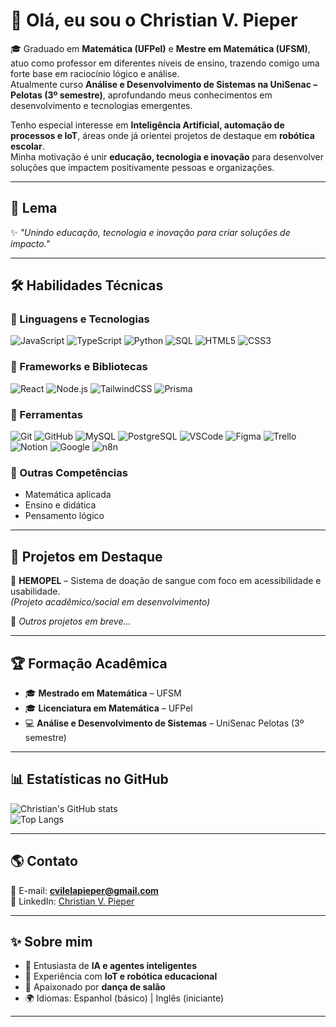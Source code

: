 # 👋 Olá, eu sou o Christian V. Pieper

🎓 Graduado em **Matemática (UFPel)** e **Mestre em Matemática (UFSM)**, atuo como professor em diferentes níveis de ensino, trazendo comigo uma forte base em raciocínio lógico e análise.  
Atualmente curso **Análise e Desenvolvimento de Sistemas na UniSenac – Pelotas (3º semestre)**, aprofundando meus conhecimentos em desenvolvimento e tecnologias emergentes.  

Tenho especial interesse em **Inteligência Artificial, automação de processos e IoT**, áreas onde já orientei projetos de destaque em **robótica escolar**.  
Minha motivação é unir **educação, tecnologia e inovação** para desenvolver soluções que impactem positivamente pessoas e organizações.  

---

## 🚀 Lema
✨ *"Unindo educação, tecnologia e inovação para criar soluções de impacto."*

---

## 🛠️ Habilidades Técnicas  

### 🔹 Linguagens e Tecnologias
![JavaScript](https://img.shields.io/badge/JavaScript-F7DF1E?logo=javascript&logoColor=black)
![TypeScript](https://img.shields.io/badge/TypeScript-3178C6?logo=typescript&logoColor=white)
![Python](https://img.shields.io/badge/Python-3776AB?logo=python&logoColor=white)
![SQL](https://img.shields.io/badge/SQL-003B57?logo=database&logoColor=white)
![HTML5](https://img.shields.io/badge/HTML5-E34F26?logo=html5&logoColor=white)
![CSS3](https://img.shields.io/badge/CSS3-1572B6?logo=css3&logoColor=white)

### 🔹 Frameworks e Bibliotecas
![React](https://img.shields.io/badge/React-20232A?logo=react&logoColor=61DAFB)
![Node.js](https://img.shields.io/badge/Node.js-339933?logo=node.js&logoColor=white)
![TailwindCSS](https://img.shields.io/badge/Tailwind_CSS-38B2AC?logo=tailwind-css&logoColor=white)
![Prisma](https://img.shields.io/badge/Prisma-2D3748?logo=prisma&logoColor=white)

### 🔹 Ferramentas
![Git](https://img.shields.io/badge/Git-F05032?logo=git&logoColor=white)
![GitHub](https://img.shields.io/badge/GitHub-181717?logo=github&logoColor=white)
![MySQL](https://img.shields.io/badge/MySQL-4479A1?logo=mysql&logoColor=white)
![PostgreSQL](https://img.shields.io/badge/PostgreSQL-4169E1?logo=postgresql&logoColor=white)
![VSCode](https://img.shields.io/badge/VSCode-007ACC?logo=visual-studio-code&logoColor=white)
![Figma](https://img.shields.io/badge/Figma-F24E1E?logo=figma&logoColor=white)
![Trello](https://img.shields.io/badge/Trello-0052CC?logo=trello&logoColor=white)
![Notion](https://img.shields.io/badge/Notion-000000?logo=notion&logoColor=white)
![Google](https://img.shields.io/badge/Google_Tools-4285F4?logo=google&logoColor=white)
![n8n](https://img.shields.io/badge/n8n-EA4B8B?logo=n8n&logoColor=white)

### 🔹 Outras Competências
- Matemática aplicada  
- Ensino e didática  
- Pensamento lógico  

---

## 📂 Projetos em Destaque  

🔴 **HEMOPEL** – Sistema de doação de sangue com foco em acessibilidade e usabilidade.  
*(Projeto acadêmico/social em desenvolvimento)*  

📌 *Outros projetos em breve…*  

---

## 🏆 Formação Acadêmica  

- 🎓 **Mestrado em Matemática** – UFSM  
- 🎓 **Licenciatura em Matemática** – UFPel  
- 💻 **Análise e Desenvolvimento de Sistemas** – UniSenac Pelotas (3º semestre)  

---

## 📊 Estatísticas no GitHub  

![Christian's GitHub stats](https://github-readme-stats.vercel.app/api?username=SEUUSUARIO&show_icons=true&theme=tokyonight)  
![Top Langs](https://github-readme-stats.vercel.app/api/top-langs/?username=SEUUSUARIO&layout=compact&theme=tokyonight)  

---

## 🌎 Contato  

📧 E-mail: **cvilelapieper@gmail.com**  
🔗 LinkedIn: [Christian V. Pieper](https://www.linkedin.com/in/christian-pieper-982681327/)  

---

## ✨ Sobre mim  

- 🤖 Entusiasta de **IA e agentes inteligentes**  
- 🔌 Experiência com **IoT e robótica educacional**  
- 💃 Apaixonado por **dança de salão**  
- 🌍 Idiomas: Espanhol (básico) | Inglês (iniciante)  

---
